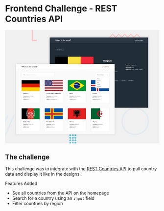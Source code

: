 # Frontend Challenge - REST Countries API 

![Design preview for the REST Countries API with color theme switcher coding challenge](./design/desktop-preview.jpg)

## The challenge

This challenge was to integrate with the [REST Countries API](https://restcountries.com) to pull country data and display it like in the designs.

Features Added 
- See all countries from the API on the homepage
- Search for a country using an `input` field
- Filter countries by region

